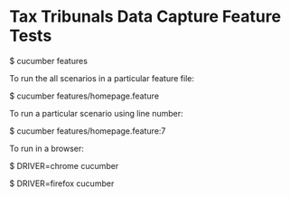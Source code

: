 # Tax Tribunals Data Capture Feature Tests

$ cucumber features

To run the all scenarios in a particular feature file:

$ cucumber features/homepage.feature

To run a particular scenario using line number:

$ cucumber features/homepage.feature:7

To run in a browser:

$ DRIVER=chrome cucumber

$ DRIVER=firefox cucumber
